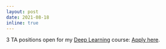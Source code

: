 ```yaml
---
layout: post
date: 2021-08-18
inline: true
---
```


3 TA positions open for my <a rel="external nofollow" href="https://github.com/tirtharajdash/CS-F425_Deep-Learning" target="_blank">Deep Learning</a> course: <a rel="external nofollow" href="https://forms.gle/cK8hCU8qrRxhvWPF7" target="_blank">Apply here</a>.
